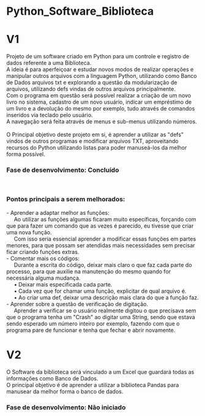 # Python_Software_Biblioteca
<h1>V1</h1>
Projeto de um software criado em Python para um controle e registro de dados referente a uma Biblioteca.<br>
A ideia é para aperfeiçoar e estudar novos modos de realizar operações e manipular outros arquivos com a linguagem Python, utilizando como Banco de Dados arquivos txt e explorando a questão da modularização de arquivos, utilizando defs vindas de outros arquivos principalmente.<br>
Com o programa em questão será possível realizar a criação de um novo livro no sistema, cadastro de um novo usuário, indicar um empréstimo de um livro e a devolução do mesmo por exemplo, tudo através de comandos inseridos via teclado pelo usuário.<br>
A navegação será feita através de menus e sub-menus utilizando números.<br><br>
O Principal objetivo deste projeto em si, é aprender a utilizar as "defs" vindos de outros programas e modificar arquivos TXT, aproveitando recursos do Python utilizando listas para poder manuseá-los da melhor forma possível.<br>
<h3>Fase de desenvolvimento: Concluído</h3><br>
<h3>Pontos principais a serem melhorados:</h3>
- Aprender a adaptar melhor as funções:<br>
  &nbsp;&nbsp;&nbsp;&nbsp;&nbsp;Ao utilizar as funções algumas ficaram muito específicas, forçando com que para fazer um comando que as vezes é parecido, eu tivesse que criar uma nova função.<br>
  &nbsp;&nbsp;&nbsp;&nbsp;&nbsp;Com isso seria essencial aprender a modificar essas funções em partes menores, para que possam ser atendidas mais necessidades sem precisar ficar criando funções extras.<br>
- Comentar mais os códigos:<br>
  &nbsp;&nbsp;&nbsp;&nbsp;&nbsp;Durante a escrita do código, deixar mais claro o que faz cada parte do processo, para que auxilie na manutenção do mesmo quando for necessária alguma mudança.<br>
  &nbsp;&nbsp;&nbsp;&nbsp;&nbsp;• Deixar mais especificada cada parte.<br>
  &nbsp;&nbsp;&nbsp;&nbsp;&nbsp;• Cada vez que for chamar uma função, explicitar de qual arquivo é.<br>
  &nbsp;&nbsp;&nbsp;&nbsp;&nbsp;• Ao criar uma def, deixar uma descrição mais clara do que a função faz.<br>
- Aprender sobre a questão de verificação de digitação.<br>
  &nbsp;&nbsp;&nbsp;&nbsp;&nbsp;Aprender a verificar se o usuário realmente digitou o que precisava sem que o programa tenha um "Crash" ao digitar uma String, sendo que estava sendo esperado um número inteiro por exemplo, fazendo com que o programa pare de funcionar e tenha que fechar e abrir novamente.<br>
  
<h1>V2</h1>
O Software da biblioteca será vinculado a um Excel que guardará todas as informações como Banco de Dados.<br>
O principal objetivo é de aprender a utilizar a biblioteca Pandas para manusear da melhor forma o banco de dados.<br>

<h3>Fase de desenvolvimento: Não iniciado</h3>
